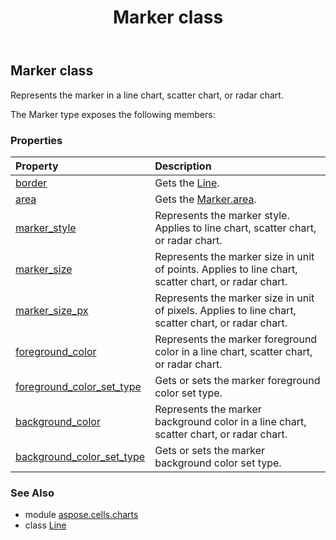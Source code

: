 ﻿---
title: Marker class
second_title: Aspose.Cells for Python via .NET API References
description: 
type: docs
weight: 200
url: /aspose.cells.charts/marker/
is_root: false
---

## Marker class

Represents the marker in a line chart, scatter chart, or radar chart.



The Marker type exposes the following members:

### Properties
| Property | Description |
| :- | :- |
| [border](/cells/python-net/aspose.cells.charts/marker/border) | Gets the [Line](/cells/python-net/aspose.cells.drawing/line). |
| [area](/cells/python-net/aspose.cells.charts/marker/area) | Gets the [Marker.area](/cells/python-net/aspose.cells.charts/marker#area). |
| [marker_style](/cells/python-net/aspose.cells.charts/marker/marker_style) | Represents the marker style. Applies to line chart, scatter chart, or radar chart. |
| [marker_size](/cells/python-net/aspose.cells.charts/marker/marker_size) | Represents the marker size in unit of points. Applies to line chart, scatter chart, or radar chart. |
| [marker_size_px](/cells/python-net/aspose.cells.charts/marker/marker_size_px) | Represents the marker size in unit of pixels. Applies to line chart, scatter chart, or radar chart. |
| [foreground_color](/cells/python-net/aspose.cells.charts/marker/foreground_color) | Represents the marker foreground color in a line chart, scatter chart, or radar chart. |
| [foreground_color_set_type](/cells/python-net/aspose.cells.charts/marker/foreground_color_set_type) | Gets or sets the marker foreground color set type. |
| [background_color](/cells/python-net/aspose.cells.charts/marker/background_color) | Represents the marker background color in a line chart, scatter chart, or radar chart. |
| [background_color_set_type](/cells/python-net/aspose.cells.charts/marker/background_color_set_type) | Gets or sets the marker background color set type. |



### See Also
* module [aspose.cells.charts](..)
* class [Line](/cells/python-net/aspose.cells.drawing/line)
